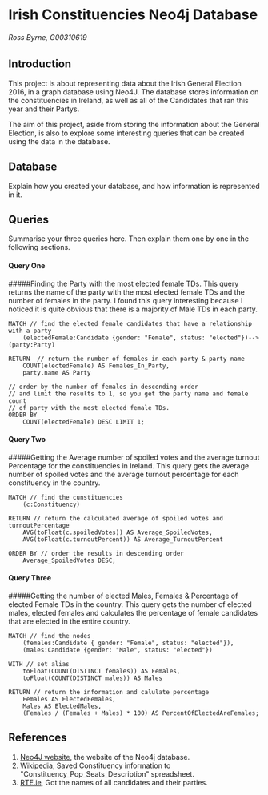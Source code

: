 # Irish Constituencies Neo4j Database
###### Ross Byrne, G00310619

## Introduction
This project is about representing data about the Irish General Election 2016, in a graph database using Neo4J.
The database stores information on the constituencies in Ireland, as well as all of the Candidates that ran
this year and their Partys.

The aim of this project, aside from storing the information about the General Election, is also to explore
some interesting queries that can be created using the data in the database.

## Database
Explain how you created your database, and how information is represented in it.

## Queries
Summarise your three queries here.
Then explain them one by one in the following sections.

#### Query One
#####Finding the Party with the most elected female TDs.
This query returns the name of the party with the most elected female TDs and the number of females in the party.
I found this query interesting because I noticed it is quite obvious that there is a majority of Male TDs in each party.
```cypher
MATCH // find the elected female candidates that have a relationship with a party
	(electedFemale:Candidate {gender: "Female", status: "elected"})-->(party:Party) 
	
RETURN  // return the number of females in each party & party name
	COUNT(electedFemale) AS Females_In_Party, 
	party.name AS Party 
	
// order by the number of females in descending order 
// and limit the results to 1, so you get the party name and female count
// of party with the most elected female TDs.
ORDER BY	
	COUNT(electedFemale) DESC LIMIT 1;
```

#### Query Two
#####Getting the Average number of spoiled votes and the average turnout Percentage for the constituencies in Ireland.
This query gets the average number of spoiled votes and the average turnout percentage for each constituency in the country.
```cypher
MATCH // find the cunstituencies
	(c:Constituency)
	
RETURN // return the calculated average of spoiled votes and turnoutPercentage
	AVG(toFloat(c.spoiledVotes)) AS Average_SpoiledVotes, 
	AVG(toFloat(c.turnoutPercent)) AS Average_TurnoutPercent
	
ORDER BY // order the results in descending order
	Average_SpoiledVotes DESC;
```

#### Query Three
#####Getting the number of elected Males, Females & Percentage of elected Female TDs in the country.
This query gets the number of elected males, elected females and calculates the percentage of female candidates that are elected
in the entire country.

```cypher
MATCH // find the nodes
	(females:Candidate { gender: "Female", status: "elected"}), 
	(males:Candidate {gender: "Male", status: "elected"})
	
WITH // set alias
	toFloat(COUNT(DISTINCT females)) AS Females,
	toFloat(COUNT(DISTINCT males)) AS Males
	
RETURN // return the information and calulate percentage
	Females AS ElectedFemales,
	Males AS ElectedMales,
	(Females / (Females + Males) * 100) AS PercentOfElectedAreFemales; 
```

## References
1. [Neo4J website](http://neo4j.com/), the website of the Neo4j database.
2. [Wikipedia](https://en.wikipedia.org/wiki/Parliamentary_constituencies_in_the_Republic_of_Ireland), Saved Constituency information to "Constituency_Pop_Seats_Description" spreadsheet.
3. [RTE.ie](http://www.rte.ie/news/election-2016/candidates/), Got the names of all candidates and their parties.

